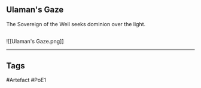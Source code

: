 ## Ulaman's Gaze
The Sovereign of the Well seeks dominion over the light.
##
![[Ulaman's Gaze.png]]

---
## Tags
#Artefact
#PoE1